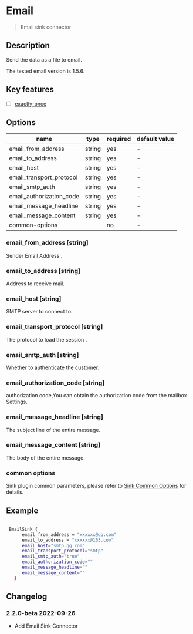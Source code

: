 # Email

> Email sink connector

## Description

Send the data as a file to email.

The tested email version is 1.5.6.

## Key features

- [ ] [exactly-once](../../concept/connector-v2-features.md)

## Options

|           name           |  type  | required | default value |
|--------------------------|--------|----------|---------------|
| email_from_address       | string | yes      | -             |
| email_to_address         | string | yes      | -             |
| email_host               | string | yes      | -             |
| email_transport_protocol | string | yes      | -             |
| email_smtp_auth          | string | yes      | -             |
| email_authorization_code | string | yes      | -             |
| email_message_headline   | string | yes      | -             |
| email_message_content    | string | yes      | -             |
| common-options           |        | no       | -             |

### email_from_address [string]

Sender Email Address .

### email_to_address [string]

Address to receive mail.

### email_host [string]

SMTP server to connect to.

### email_transport_protocol [string]

The protocol to load the session .

### email_smtp_auth [string]

Whether to authenticate the customer.

### email_authorization_code [string]

authorization code,You can obtain the authorization code from the mailbox Settings.

### email_message_headline [string]

The subject line of the entire message.

### email_message_content [string]

The body of the entire message.

### common options

Sink plugin common parameters, please refer to [Sink Common Options](common-options.md) for details.

## Example

```bash

 EmailSink {
      email_from_address = "xxxxxx@qq.com"
      email_to_address = "xxxxxx@163.com"
      email_host="smtp.qq.com"
      email_transport_protocol="smtp"
      email_smtp_auth="true"
      email_authorization_code=""
      email_message_headline=""
      email_message_content=""
   }

```

## Changelog

### 2.2.0-beta 2022-09-26

- Add Email Sink Connector

